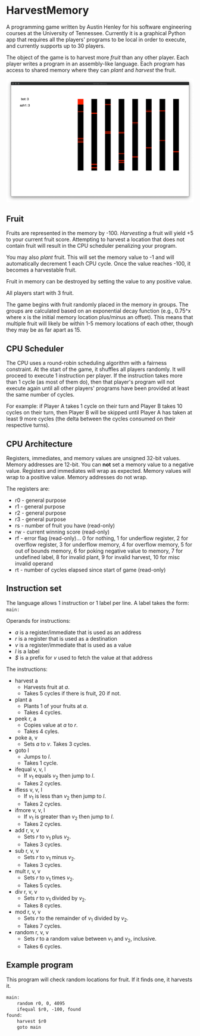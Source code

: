 # HarvestMemory

A programming game written by Austin Henley for his software engineering courses at the University of Tennessee. Currently it is a graphical Python app that requires all the players' programs to be local in order to execute, and currently supports up to 30 players.

The object of the game is to harvest more _fruit_ than any other player. Each player writes a program in an assembly-like language. Each program has access to shared memory where they can _plant_ and _harvest_ the fruit.

![Harvest Memory's GUI.](https://github.com/AZHenley/HarvestMemory/blob/master/screenshot.png "Havest Memory's GUI. The left shows player scores. The right shows the memory. Red is fruit.")


## Fruit

Fruits are represented in the memory by -100. _Harvesting_ a fruit will yield +5 to your current fruit score. Attempting to harvest a location that does not contain fruit will result in the CPU scheduler penalizing your program.

You may also _plant_ fruit. This will set the memory value to -1 and will automatically decrement 1 each CPU cycle. Once the value reaches -100, it becomes a harvestable fruit.

Fruit in memory can be destroyed by setting the value to any positive value.

All players start with 3 fruit.

The game begins with fruit randomly placed in the memory in groups. The groups are calculated based on an exponential decay function (e.g., 0.75^x where x is the initial memory location plus/minus an offset). This means that multiple fruit will likely be within 1-5 memory locations of each other, though they may be as far apart as 15.


## CPU Scheduler

The CPU uses a round-robin scheduling algorithm with a fairness constraint. At the start of the game, it shuffles all players randomly. It will proceed to execute 1 instruction per player. If the instruction takes more than 1 cycle (as most of them do), then that player's program will not execute again until all other players' programs have been provided at least the same number of cycles.

For example: if Player A takes 1 cycle on their turn and Player B takes 10 cycles on their turn, then Player B will be skipped until Player A has taken at least 9 more cycles (the delta between the cycles consumed on their respective turns).


## CPU Architecture

Registers, immediates, and memory values are unsigned 32-bit values. Memory addresses are 12-bit. You can **not** set a memory value to a negative value. Registers and immediates will wrap as expected. Memory values will wrap to a positive value. Memory addresses do not wrap.

The registers are:
* r0  - general purpose
* r1  - general purpose
* r2  - general purpose
* r3  - general purpose
* rs  - number of fruit you have (read-only)
* rw  - current winning score (read-only)
* rf  - error flag (read-only)... 0 for nothing, 1 for underflow register, 2 for overflow register, 3 for underflow memory, 4 for overflow memory, 5 for out of bounds memory, 6 for poking negative value to memory, 7 for undefined label, 8 for invalid plant, 9 for invalid harvest, 10 for misc invalid operand
* rt  - number of cycles elapsed since start of game (read-only) 


## Instruction set

The language allows 1 instruction or 1 label per line. A label takes the form: `main:`

Operands for instructions: 

* _a_ is a register/immediate that is used as an address
* _r_ is a register that is used as a destination
* _v_ is a register/immediate that is used as a value
* _l_ is a label
* _$_ is a prefix for _v_ used to fetch the value at that address

The instructions:

* harvest a
  * Harvests fruit at _a_.
  * Takes 5 cycles if there is fruit, 20 if not.
* plant a
  * Plants 1 of your fruits at _a_.
  * Takes 4 cycles.
* peek r, a
  * Copies value at _a_ to _r_.
  * Takes 4 cyles.
* poke a, v
  * Sets _a_ to _v_.
  Takes 3 cycles.
* goto l
  * Jumps to _l_.
  * Takes 1 cycle.
* ifequal v, v, l
  * If _v_<sub>1</sub> equals _v_<sub>2</sub> then jump to _l_.
  * Takes 2 cycles.
* ifless v, v, l
  * If _v_<sub>1</sub> is less than _v_<sub>2</sub> then jump to _l_.
  * Takes 2 cycles.
* ifmore v, v, l
  * If _v_<sub>1</sub> is greater than _v_<sub>2</sub> then jump to _l_.
  * Takes 2 cycles.
* add r, v, v
  * Sets _r_ to _v_<sub>1</sub> plus _v_<sub>2</sub>.
  * Takes 3 cycles.
* sub r, v, v
  * Sets _r_ to _v_<sub>1</sub> minus _v_<sub>2</sub>.
  * Takes 3 cycles.
* mult r, v, v
  * Sets _r_ to _v_<sub>1</sub> times _v_<sub>2</sub>.
  * Takes 5 cycles.
* div r, v, v
  * Sets _r_ to _v_<sub>1</sub> divided by _v_<sub>2</sub>.
  * Takes 8 cycles.
* mod r, v, v
  * Sets _r_ to the remainder of _v_<sub>1</sub> divided by _v_<sub>2</sub>.
  * Takes 7 cycles.
* random r, v, v
  * Sets _r_ to a random value between _v_<sub>1</sub> and _v_<sub>2</sub>, inclusive.
  * Takes 6 cycles.


## Example program

This program will check random locations for fruit. If it finds one, it harvests it.

    main:
        random r0, 0, 4095
        ifequal $r0, -100, found 
    found:
        harvest $r0
        goto main
